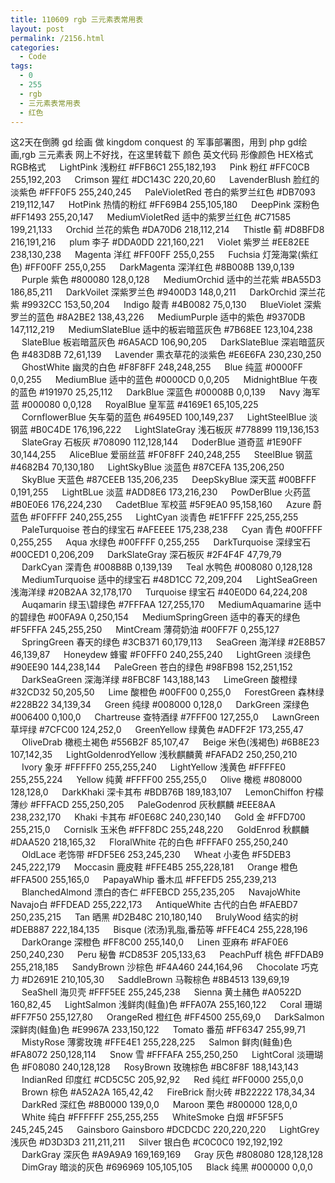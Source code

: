 ```yaml
---
title: 110609 rgb 三元素表常用表
layout: post
permalink: /2156.html
categories:
  - Code
tags:
  - 0
  - 255
  - rgb
  - 三元素表常用表
  - 红色
---
```

这2天在倒腾 gd 绘画 做 kingdom conquest 的 军事部署图，用到 php gd绘画,rgb 三元素表 网上不好找，在这里转载下 颜色 英文代码 形像颜色 HEX格式 RGB格式 　 LightPink 浅粉红 #FFB6C1 255,182,193 　 Pink 粉红 #FFC0CB 255,192,203 　 Crimson 猩红 #DC143C 220,20,60 　 LavenderBlush 脸红的淡紫色 #FFF0F5 255,240,245 　 PaleVioletRed 苍白的紫罗兰红色 #DB7093 219,112,147 　 HotPink 热情的粉红 #FF69B4 255,105,180 　 DeepPink 深粉色 #FF1493 255,20,147 　 MediumVioletRed 适中的紫罗兰红色 #C71585 199,21,133 　 Orchid 兰花的紫色 #DA70D6 218,112,214 　 Thistle 蓟 #D8BFD8 216,191,216 　 plum 李子 #DDA0DD 221,160,221 　 Violet 紫罗兰 #EE82EE 238,130,238 　 Magenta 洋红 #FF00FF 255,0,255 　 Fuchsia 灯笼海棠(紫红色) #FF00FF 255,0,255 　 DarkMagenta 深洋红色 #8B008B 139,0,139 　 Purple 紫色 #800080 128,0,128 　 MediumOrchid 适中的兰花紫 #BA55D3 186,85,211 　 DarkVoilet 深紫罗兰色 #9400D3 148,0,211 　 DarkOrchid 深兰花紫 #9932CC 153,50,204 　 Indigo 靛青 #4B0082 75,0,130 　 BlueViolet 深紫罗兰的蓝色 #8A2BE2 138,43,226 　 MediumPurple 适中的紫色 #9370DB 147,112,219 　 MediumSlateBlue 适中的板岩暗蓝灰色 #7B68EE 123,104,238 　 SlateBlue 板岩暗蓝灰色 #6A5ACD 106,90,205 　 DarkSlateBlue 深岩暗蓝灰色 #483D8B 72,61,139 　 Lavender 熏衣草花的淡紫色 #E6E6FA 230,230,250 　 GhostWhite 幽灵的白色 #F8F8FF 248,248,255 　 Blue 纯蓝 #0000FF 0,0,255 　 MediumBlue 适中的蓝色 #0000CD 0,0,205 　 MidnightBlue 午夜的蓝色 #191970 25,25,112 　 DarkBlue 深蓝色 #00008B 0,0,139 　 Navy 海军蓝 #000080 0,0,128 　 RoyalBlue 皇军蓝 #4169E1 65,105,225 　 CornflowerBlue 矢车菊的蓝色 #6495ED 100,149,237 　 LightSteelBlue 淡钢蓝 #B0C4DE 176,196,222 　 LightSlateGray 浅石板灰 #778899 119,136,153 　 SlateGray 石板灰 #708090 112,128,144 　 DoderBlue 道奇蓝 #1E90FF 30,144,255 　 AliceBlue 爱丽丝蓝 #F0F8FF 240,248,255 　 SteelBlue 钢蓝 #4682B4 70,130,180 　 LightSkyBlue 淡蓝色 #87CEFA 135,206,250 　 SkyBlue 天蓝色 #87CEEB 135,206,235 　 DeepSkyBlue 深天蓝 #00BFFF 0,191,255 　 LightBLue 淡蓝 #ADD8E6 173,216,230 　 PowDerBlue 火药蓝 #B0E0E6 176,224,230 　 CadetBlue 军校蓝 #5F9EA0 95,158,160 　 Azure 蔚蓝色 #F0FFFF 240,255,255 　 LightCyan 淡青色 #E1FFFF 225,255,255 　 PaleTurquoise 苍白的绿宝石 #AFEEEE 175,238,238 　 Cyan 青色 #00FFFF 0,255,255 　 Aqua 水绿色 #00FFFF 0,255,255 　 DarkTurquoise 深绿宝石 #00CED1 0,206,209 　 DarkSlateGray 深石板灰 #2F4F4F 47,79,79 　 DarkCyan 深青色 #008B8B 0,139,139 　 Teal 水鸭色 #008080 0,128,128 　 MediumTurquoise 适中的绿宝石 #48D1CC 72,209,204 　 LightSeaGreen 浅海洋绿 #20B2AA 32,178,170 　 Turquoise 绿宝石 #40E0D0 64,224,208 　 Auqamarin 绿玉\碧绿色 #7FFFAA 127,255,170 　 MediumAquamarine 适中的碧绿色 #00FA9A 0,250,154 　 MediumSpringGreen 适中的春天的绿色 #F5FFFA 245,255,250 　 MintCream 薄荷奶油 #00FF7F 0,255,127 　 SpringGreen 春天的绿色 #3CB371 60,179,113 　 SeaGreen 海洋绿 #2E8B57 46,139,87 　 Honeydew 蜂蜜 #F0FFF0 240,255,240 　 LightGreen 淡绿色 #90EE90 144,238,144 　 PaleGreen 苍白的绿色 #98FB98 152,251,152 　 DarkSeaGreen 深海洋绿 #8FBC8F 143,188,143 　 LimeGreen 酸橙绿 #32CD32 50,205,50 　 Lime 酸橙色 #00FF00 0,255,0 　 ForestGreen 森林绿 #228B22 34,139,34 　 Green 纯绿 #008000 0,128,0 　 DarkGreen 深绿色 #006400 0,100,0 　 Chartreuse 查特酒绿 #7FFF00 127,255,0 　 LawnGreen 草坪绿 #7CFC00 124,252,0 　 GreenYellow 绿黄色 #ADFF2F 173,255,47 　 OliveDrab 橄榄土褐色 #556B2F 85,107,47 　 Beige 米色(浅褐色) #6B8E23 107,142,35 　 LightGoldenrodYellow 浅秋麒麟黄 #FAFAD2 250,250,210 　 Ivory 象牙 #FFFFF0 255,255,240 　 LightYellow 浅黄色 #FFFFE0 255,255,224 　 Yellow 纯黄 #FFFF00 255,255,0 　 Olive 橄榄 #808000 128,128,0 　 DarkKhaki 深卡其布 #BDB76B 189,183,107 　 LemonChiffon 柠檬薄纱 #FFFACD 255,250,205 　 PaleGodenrod 灰秋麒麟 #EEE8AA 238,232,170 　 Khaki 卡其布 #F0E68C 240,230,140 　 Gold 金 #FFD700 255,215,0 　 Cornislk 玉米色 #FFF8DC 255,248,220 　 GoldEnrod 秋麒麟 #DAA520 218,165,32 　 FloralWhite 花的白色 #FFFAF0 255,250,240 　 OldLace 老饰带 #FDF5E6 253,245,230 　 Wheat 小麦色 #F5DEB3 245,222,179 　 Moccasin 鹿皮鞋 #FFE4B5 255,228,181 　 Orange 橙色 #FFA500 255,165,0 　 PapayaWhip 番木瓜 #FFEFD5 255,239,213 　 BlanchedAlmond 漂白的杏仁 #FFEBCD 255,235,205 　 NavajoWhite Navajo白 #FFDEAD 255,222,173 　 AntiqueWhite 古代的白色 #FAEBD7 250,235,215 　 Tan 晒黑 #D2B48C 210,180,140 　 BrulyWood 结实的树 #DEB887 222,184,135 　 Bisque (浓汤)乳脂,番茄等 #FFE4C4 255,228,196 　 DarkOrange 深橙色 #FF8C00 255,140,0 　 Linen 亚麻布 #FAF0E6 250,240,230 　 Peru 秘鲁 #CD853F 205,133,63 　 PeachPuff 桃色 #FFDAB9 255,218,185 　 SandyBrown 沙棕色 #F4A460 244,164,96 　 Chocolate 巧克力 #D2691E 210,105,30 　 SaddleBrown 马鞍棕色 #8B4513 139,69,19 　 SeaShell 海贝壳 #FFF5EE 255,245,238 　 Sienna 黄土赭色 #A0522D 160,82,45 　 LightSalmon 浅鲜肉(鲑鱼)色 #FFA07A 255,160,122 　 Coral 珊瑚 #FF7F50 255,127,80 　 OrangeRed 橙红色 #FF4500 255,69,0 　 DarkSalmon 深鲜肉(鲑鱼)色 #E9967A 233,150,122 　 Tomato 番茄 #FF6347 255,99,71 　 MistyRose 薄雾玫瑰 #FFE4E1 255,228,225 　 Salmon 鲜肉(鲑鱼)色 #FA8072 250,128,114 　 Snow 雪 #FFFAFA 255,250,250 　 LightCoral 淡珊瑚色 #F08080 240,128,128 　 RosyBrown 玫瑰棕色 #BC8F8F 188,143,143 　 IndianRed 印度红 #CD5C5C 205,92,92 　 Red 纯红 #FF0000 255,0,0 　 Brown 棕色 #A52A2A 165,42,42 　 FireBrick 耐火砖 #B22222 178,34,34 　 DarkRed 深红色 #8B0000 139,0,0 　 Maroon 栗色 #800000 128,0,0 　 White 纯白 #FFFFFF 255,255,255 　 WhiteSmoke 白烟 #F5F5F5 245,245,245 　 Gainsboro Gainsboro #DCDCDC 220,220,220 　 LightGrey 浅灰色 #D3D3D3 211,211,211 　 Silver 银白色 #C0C0C0 192,192,192 　 DarkGray 深灰色 #A9A9A9 169,169,169 　 Gray 灰色 #808080 128,128,128 　 DimGray 暗淡的灰色 #696969 105,105,105 　 Black 纯黑 #000000 0,0,0